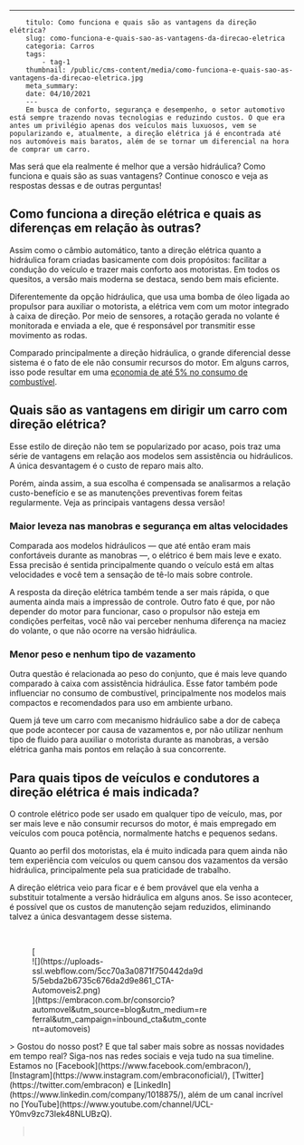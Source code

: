 ---
        titulo: Como funciona e quais são as vantagens da direção elétrica?
        slug: como-funciona-e-quais-sao-as-vantagens-da-direcao-eletrica
        categoria: Carros
        tags:
            - tag-1
        thumbnail: /public/cms-content/media/como-funciona-e-quais-sao-as-vantagens-da-direcao-eletrica.jpg
        meta_summary: 
        date: 04/10/2021
        ---
        Em busca de conforto, segurança e desempenho, o setor automotivo está sempre trazendo novas tecnologias e reduzindo custos. O que era antes um privilégio apenas dos veículos mais luxuosos, vem se popularizando e, atualmente, a direção elétrica já é encontrada até nos automóveis mais baratos, além de se tornar um diferencial na hora de comprar um carro.

Mas será que ela realmente é melhor que a versão hidráulica? Como funciona e quais são as suas vantagens? Continue conosco e veja as respostas dessas e de outras perguntas!

Como funciona a direção elétrica e quais as diferenças em relação às outras?
----------------------------------------------------------------------------

Assim como o câmbio automático, tanto a direção elétrica quanto a hidráulica foram criadas basicamente com dois propósitos: facilitar a condução do veículo e trazer mais conforto aos motoristas. Em todos os quesitos, a versão mais moderna se destaca, sendo bem mais eficiente.

Diferentemente da opção hidráulica, que usa uma bomba de óleo ligada ao propulsor para auxiliar o motorista, a elétrica vem com um motor integrado à caixa de direção. Por meio de sensores, a rotação gerada no volante é monitorada e enviada a ele, que é responsável por transmitir esse movimento as rodas.

Comparado principalmente a direção hidráulica, o grande diferencial desse sistema é o fato de ele não consumir recursos do motor. Em alguns carros, isso pode resultar em uma [economia de até 5% no consumo de combustível](https://www.terra.com.br/economia/carros-motos/meu-automovel/direcao-eletrica-diminui-consumo-de-combustivel-entenda,185500ec11a91410VgnVCM10000098cceb0aRCRD.html).

Quais são as vantagens em dirigir um carro com direção elétrica?
----------------------------------------------------------------

Esse estilo de direção não tem se popularizado por acaso, pois traz uma série de vantagens em relação aos modelos sem assistência ou hidráulicos. A única desvantagem é o custo de reparo mais alto.

Porém, ainda assim, a sua escolha é compensada se analisarmos a relação custo-benefício e se as manutenções preventivas forem feitas regularmente. Veja as principais vantagens dessa versão!

### Maior leveza nas manobras e segurança em altas velocidades

Comparada aos modelos hidráulicos — que até então eram mais confortáveis durante as manobras —, o elétrico é bem mais leve e exato. Essa precisão é sentida principalmente quando o veículo está em altas velocidades e você tem a sensação de tê-lo mais sobre controle.

A resposta da direção elétrica também tende a ser mais rápida, o que aumenta ainda mais a impressão de controle. Outro fato é que, por não depender do motor para funcionar, caso o propulsor não esteja em condições perfeitas, você não vai perceber nenhuma diferença na maciez do volante, o que não ocorre na versão hidráulica.

### Menor peso e nenhum tipo de vazamento

Outra questão é relacionada ao peso do conjunto, que é mais leve quando comparado à caixa com assistência hidráulica. Esse fator também pode influenciar no consumo de combustível, principalmente nos modelos mais compactos e recomendados para uso em ambiente urbano.

Quem já teve um carro com mecanismo hidráulico sabe a dor de cabeça que pode acontecer por causa de vazamentos e, por não utilizar nenhum tipo de fluido para auxiliar o motorista durante as manobras, a versão elétrica ganha mais pontos em relação à sua concorrente.

Para quais tipos de veículos e condutores a direção elétrica é mais indicada?
-----------------------------------------------------------------------------

O controle elétrico pode ser usado em qualquer tipo de veículo, mas, por ser mais leve e não consumir recursos do motor, é mais empregado em veículos com pouca potência, normalmente hatchs e pequenos sedans.

Quanto ao perfil dos motoristas, ela é muito indicada para quem ainda não tem experiência com veículos ou quem cansou dos vazamentos da versão hidráulica, principalmente pela sua praticidade de trabalho.

A direção elétrica veio para ficar e é bem provável que ela venha a substituir totalmente a versão hidráulica em alguns anos. Se isso acontecer, é possível que os custos de manutenção sejam reduzidos, eliminando talvez a única desvantagem desse sistema.

‍

<figure class="w-richtext-figure-type-image w-richtext-align-center" style="max-width:310px">[<div>![](https://uploads-ssl.webflow.com/5cc70a3a0871f750442da9d5/5ebda2b6735c676da2d9e861_CTA-Automoveis2.png)</div>](https://embracon.com.br/consorcio?automovel&utm_source=blog&utm_medium=referral&utm_campaign=inbound_cta&utm_content=automoveis)</figure>> Gostou do nosso post? E que tal saber mais sobre as nossas novidades em tempo real? Siga-nos nas redes sociais e veja tudo na sua timeline. Estamos no [Facebook](https://www.facebook.com/embracon/), [Instagram](https://www.instagram.com/embraconoficial/), [Twitter](https://twitter.com/embracon) e [LinkedIn](https://www.linkedin.com/company/1018875/), além de um canal incrível no [YouTube](https://www.youtube.com/channel/UCL-Y0mv9zc73Iek48NLUBzQ).

> ‍
        